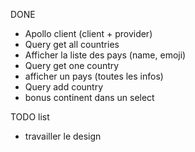 DONE

- Apollo client (client + provider)
- Query get all countries
- Afficher la liste des pays (name, emoji)
- Query get one country
- afficher un pays (toutes les infos)
- Query add country
- bonus continent dans un select



TODO list

- travailler le design